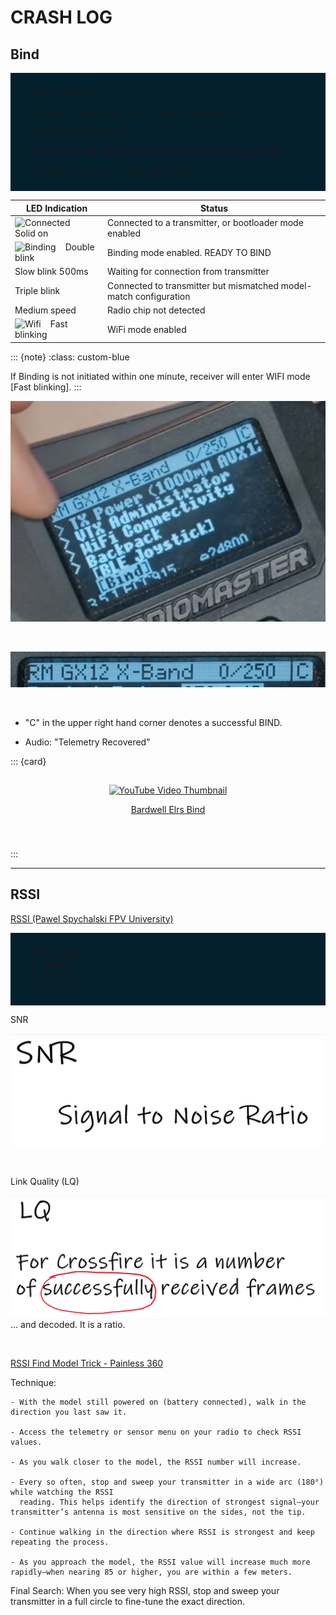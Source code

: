 # CRASH LOG

## Bind




<div class="admonition note" name="html-admonition" style="background: #04202d; padding: 10px; text-align: left;">

1. Power On Radio.
1. On <span class="blue">Radio</span>: Long press: 'Sys' > Tools => Express LRS

1. Find and Select <span class="blue">[Bind].</span>

1. Put <span class="amber">Receiver</span> into Bind Mode by Unplugging and Plugging <span class="amber">3x</span>.  

1. On <span class="amber">Receiver</span>, look for Double Blink state.

</div> 

<!-- Receiver LED Status Table -->
<div class="my-table-wrapper">

| LED Indication                                                                          | Status                                              |
|-----------------------------------------------------------------------------------------|-----------------------------------------------------|
| ![Connected](https://www.expresslrs.org/assets/images/LED_ON.gif) &nbsp;&nbsp; Solid on | Connected to a transmitter, or bootloader mode enabled |
| ![Binding](https://www.expresslrs.org/assets/images/LEDSEQ_BINDING_10_10_10_100.gif) &nbsp;&nbsp; Double blink       | Binding mode enabled. <span class="amber">READY TO BIND</span>                          |
| Slow blink 500ms   | Waiting for connection from transmitter            |
| Triple blink       | Connected to transmitter but mismatched model-match configuration |
| Medium speed       | Radio chip not detected                            |
| ![Wifi](https://www.expresslrs.org/assets/images/LEDSEQ_WIFI_UPDATE_2_3.gif) &nbsp;&nbsp; Fast blinking      | WiFi mode enabled                                  |

</div>
<!-- End Table -->



::: {note}
:class: custom-blue

If Binding is not initiated within one minute, receiver will enter WIFI mode [Fast blinking].
:::

![Bind Connect](Images/Receiver/Bind-Connect-C.png)

<br>

![C](Images/Receiver/Bind-Connect-C-cu.png)

<br>

<div class="bg-highlight">

- "C" in the upper right hand corner denotes a successful BIND.  

- Audio: "Telemetry Recovered" 

</div>


<p></p>
<p></p>


::: {card}
<div id=Vid-Link name="Vid-Link" style="padding: 15px 15px 40px 15px; text-align: center;">

<div class="bg-highlight">

  <a href="https://www.youtube.com/watch?v=N0ajKoef3qs" target="_blank" rel="noopener noreferrer">
    <img src="https://img.youtube.com/vi/N0ajKoef3qs/maxresdefault.jpg" alt="YouTube Video Thumbnail" />
  </a>

  <u>[Bardwell Elrs Bind](https://www.youtube.com/watch?v=N0ajKoef3qs)</u>

</div>

</div>
:::

---

## RSSI

[RSSI (Pawel Spychalski FPV University)](https://youtu.be/XyIDTHIFjV0)

<div class="admonition note" name="html-admonition" style="background: #04202d; padding: 10px; text-align: left;">

  - R: Received
  - S: Signal
  - S: Strength
  - I: Indication

</div>

SNR

![Snr](./Images/Receiver/SNR-Signal_To_Noise.png)

<br>

Link Quality (LQ)

![Link Quality](./Images/Receiver/Link_Quality.png)
... and decoded. It is a ratio.  

<br>

[RSSI Find Model Trick - Painless 360](https://youtu.be/diuxIwViSnY?t=179)

Technique:

    - With the model still powered on (battery connected), walk in the direction you last saw it.

    - Access the telemetry or sensor menu on your radio to check RSSI values.

    - As you walk closer to the model, the RSSI number will increase.

    - Every so often, stop and sweep your transmitter in a wide arc (180°) while watching the RSSI   
      reading. This helps identify the direction of strongest signal—your transmitter’s antenna is most sensitive on the sides, not the tip.

    - Continue walking in the direction where RSSI is strongest and keep repeating the process.

    - As you approach the model, the RSSI value will increase much more rapidly—when nearing 85 or higher, you are within a few meters.

Final Search: When you see very high RSSI, stop and sweep your transmitter in a full circle to fine-tune the exact direction.


